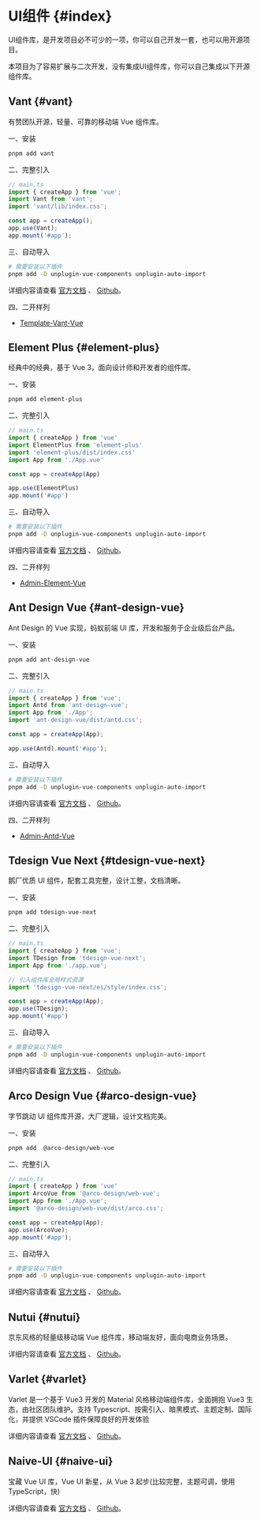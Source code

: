 # UI组件 {#index}

UI组件库，是开发项目必不可少的一项，你可以自己开发一套，也可以用开源项目。

本项目为了容易扩展与二次开发，没有集成UI组件库，你可以自己集成以下开源组件库。



## Vant {#vant}

有赞团队开源，轻量、可靠的移动端 Vue 组件库。


一、安装

```sh
pnpm add vant
```

二、完整引入

```ts
// main.ts
import { createApp } from 'vue';
import Vant from 'vant';
import 'vant/lib/index.css';

const app = createApp();
app.use(Vant);
app.mount('#app');
```

三、自动导入

```sh
# 需要安装以下插件
pnpm add -D unplugin-vue-components unplugin-auto-import
```

详细内容请查看 [官方文档](https://vant-contrib.gitee.io/vant/#/zh-CN/home) 、 [Github](https://github.com/youzan/vant)。

四、二开样列

- [Template-Vant-Vue](/guide/sdev/template-vant-vue)



## Element Plus {#element-plus}

经典中的经典，基于 Vue 3，面向设计师和开发者的组件库。

一、安装

```sh
pnpm add element-plus
```

二、完整引入

```ts
// main.ts
import { createApp } from 'vue'
import ElementPlus from 'element-plus'
import 'element-plus/dist/index.css'
import App from './App.vue'

const app = createApp(App)

app.use(ElementPlus)
app.mount('#app')
```

三、自动导入

```sh
# 需要安装以下插件
pnpm add -D unplugin-vue-components unplugin-auto-import
```

详细内容请查看 [官方文档](https://element-plus.gitee.io/zh-CN/) 、 [Github](https://github.com/element-plus/element-plus)。

四、二开样列

- [Admin-Element-Vue](/guide/sdev/admin-element-vue)


## Ant Design Vue {#ant-design-vue}

Ant Design 的 Vue 实现，蚂蚁前端 UI 库，开发和服务于企业级后台产品。

一、安装

```sh
pnpm add ant-design-vue
```
二、完整引入

```ts
// main.ts
import { createApp } from 'vue';
import Antd from 'ant-design-vue';
import App from './App';
import 'ant-design-vue/dist/antd.css';

const app = createApp(App);

app.use(Antd).mount('#app');
```

三、自动导入

```sh
# 需要安装以下插件
pnpm add -D unplugin-vue-components unplugin-auto-import
```

详细内容请查看 [官方文档](https://www.antdv.com/docs/vue/introduce-cn) 、 [Github](https://github.com/vueComponent/ant-design-vue)。

四、二开样列

- [Admin-Antd-Vue](/guide/sdev/admin-antd-vue)



## Tdesign Vue Next {#tdesign-vue-next}

鹅厂优质 UI 组件，配套工具完整，设计工整，文档清晰。

一、安装

```sh
pnpm add tdesign-vue-next
```

二、完整引入

```ts
// main.ts
import { createApp } from 'vue';
import TDesign from 'tdesign-vue-next';
import App from './app.vue';

// 引入组件库全局样式资源
import 'tdesign-vue-next/es/style/index.css';

const app = createApp(App);
app.use(TDesign);
app.mount('#app')
```

三、自动导入

```sh
# 需要安装以下插件
pnpm add -D unplugin-vue-components unplugin-auto-import
```

详细内容请查看 [官方文档](https://tdesign.tencent.com/vue-next/getting-started) 、 [Github](https://github.com/Tencent/tdesign-vue-next)。



## Arco Design Vue {#arco-design-vue}

字节跳动 UI 组件库开源，大厂逻辑，设计文档完美。

一、安装

```sh
pnpm add  @arco-design/web-vue
```

二、完整引入

```ts
// main.ts
import { createApp } from 'vue'
import ArcoVue from '@arco-design/web-vue';
import App from './App.vue';
import '@arco-design/web-vue/dist/arco.css';

const app = createApp(App);
app.use(ArcoVue);
app.mount('#app');
```

三、自动导入

```sh
# 需要安装以下插件
pnpm add -D unplugin-vue-components unplugin-auto-import
```

详细内容请查看 [官方文档](https://arco.design/vue/docs/start) 、 [Github](https://github.com/arco-design/arco-design-vue)。



## Nutui {#nutui}

京东风格的轻量级移动端 Vue 组件库，移动端友好，面向电商业务场景。

详细内容请查看 [官方文档](https://nutui.jd.com/) 、 [Github](https://github.com/jdf2e/nutui)。


##  Varlet {#varlet}

Varlet 是一个基于 Vue3 开发的 Material 风格移动端组件库，全面拥抱 Vue3 生态，由社区团队维护。支持 Typescript、按需引入、暗黑模式、主题定制、国际化，并提供 VSCode 插件保障良好的开发体验

详细内容请查看 [官方文档](https://varlet-varletjs.vercel.app/) 、 [Github](https://github.com/varletjs/varlet)。


## Naive-UI {#naive-ui}

宝藏 Vue UI 库，Vue UI 新星，从 Vue 3 起步(比较完整，主题可调，使用 TypeScript，快)

详细内容请查看 [官方文档](https://www.naiveui.com/zh-CN/) 、 [Github](https://github.com/TuSimple/naive-ui)。



